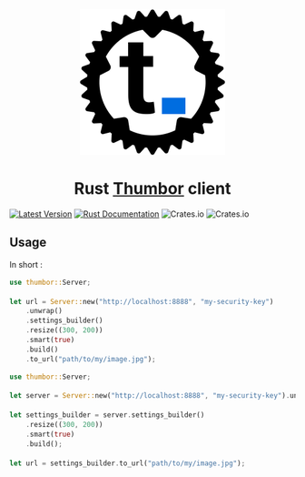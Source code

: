 <div align="center">
    <img src="assets/doc/logo.svg" width="256">
    <h1>Rust <a href="https://www.thumbor.org/">Thumbor</a> client</h1>
</div>

[![Latest Version](https://img.shields.io/crates/v/thumbor.svg)](https://crates.io/crates/thumbor)
[![Rust Documentation](https://docs.rs/thumbor/badge.svg)](https://docs.rs/thumbor)
![Crates.io](https://img.shields.io/crates/l/thumbor)
![Crates.io](https://img.shields.io/crates/d/thumbor)

## Usage

In short :

```rust
use thumbor::Server;

let url = Server::new("http://localhost:8888", "my-security-key")
    .unwrap()
    .settings_builder()
    .resize((300, 200))
    .smart(true)
    .build()
    .to_url("path/to/my/image.jpg");
```

```rust
use thumbor::Server;

let server = Server::new("http://localhost:8888", "my-security-key").unwrap();

let settings_builder = server.settings_builder()
    .resize((300, 200))
    .smart(true)
    .build();

let url = settings_builder.to_url("path/to/my/image.jpg");
```
